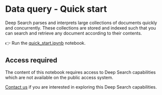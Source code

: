# Data query - Quick start

Deep Search parses and interprets large collections of documents quickly and concurrently.
These collections are stored and indexed such that you can search and retrieve any document according to their contents.


:point_right: Run the [quick_start.ipynb](./quick_start.ipynb) notebook.


## Access required

The content of this notebook requires access to Deep Search capabilities which are not
available on the public access system.

[Contact us](https://ds4sd.github.io/#unlimited-access) if you are interested in exploring
this Deep Search capabilities.


